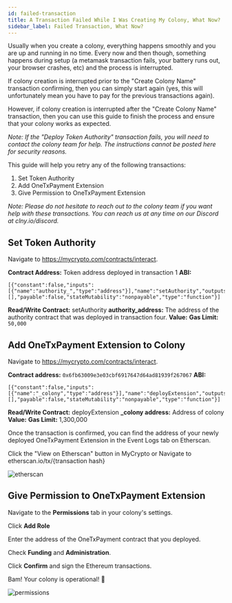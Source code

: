 ```yaml
---
id: failed-transaction
title: A Transaction Failed While I Was Creating My Colony, What Now?
sidebar_label: Failed Transaction, What Now?
---
```


Usually when you create a colony, everything happens smoothly and you are up and running in no time. Every now and then though, something happens during setup (a metamask transaction fails, your battery runs out, your browser crashes, etc) and the process is interrupted.

If colony creation is interrupted prior to the "Create Colony Name" transaction confirming, then you can simply start again (yes, this will unfortunately mean you have to pay for the previous transactions again).

However, if colony creation is interrupted after the "Create Colony Name" transaction, then you can use this guide to finish the process and ensure that your colony works as expected.

*Note: If the "Deploy Token Authority" transaction fails, you will need to contact the colony team for help. The instructions cannot be posted here for security reasons.*

This guide will help you retry any of the following transactions:

1. Set Token Authority
2. Add OneTxPayment Extension
3. Give Permission to OneTxPayment Extension

*Note: Please do not hesitate to reach out to the colony team if you want help with these transactions. You can reach us at any time on our Discord at clny.io/discord.*

## Set Token Authority
Navigate to https://mycrypto.com/contracts/interact.

**Contract Address:** Token address deployed in transaction 1 **ABI:**
```
[{"constant":false,"inputs":[{"name":"authority_","type":"address"}],"name":"setAuthority","outputs":[],"payable":false,"stateMutability":"nonpayable","type":"function"}]
```
**Read/Write Contract:** setAuthority **authority_address:** The address of the authority contract that was deployed in transaction four. **Value:** **Gas Limit:** `50,000`



## Add OneTxPayment Extension to Colony
Navigate to https://mycrypto.com/contracts/interact.

**Contract address:** `0x6fb63009e3e03cbf6917647d64ad81939f267067` **ABI:**
```
[{"constant":false,"inputs":[{"name":"_colony","type":"address"}],"name":"deployExtension","outputs":[],"payable":false,"stateMutability":"nonpayable","type":"function"}]
```
**Read/Write Contract:** deployExtension **_colony address:** Address of colony **Value:** **Gas Limit:** 1,300,000

Once the transaction is confirmed, you can find the address of your newly deployed OneTxPayment Extension in the Event Logs tab on Etherscan.

Click the "View on Etherscan" button in MyCrypto or Navigate to etherscan.io/tx/{transaction hash}

![etherscan](assets/failed-transaction/1.png)

## Give Permission to OneTxPayment Extension
Navigate to the **Permissions** tab in your colony's settings.

Click **Add Role**

Enter the address of the OneTxPayment contract that you deployed.

Check **Funding** and **Administration**.

Click **Confirm** and sign the Ethereum transactions.

Bam! Your colony is operational! 🎉

![permissions](assets/failed-transaction/2.png)
